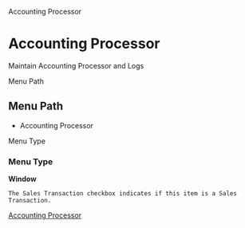 
Accounting Processor
# Accounting Processor


Maintain Accounting Processor and Logs

Menu Path
## Menu Path



- Accounting Processor

Menu Type
### Menu Type

**Window**

```
The Sales Transaction checkbox indicates if this item is a Sales Transaction.
```

[Accounting Processor](functional-guide/window/window-accounting-processor.md)